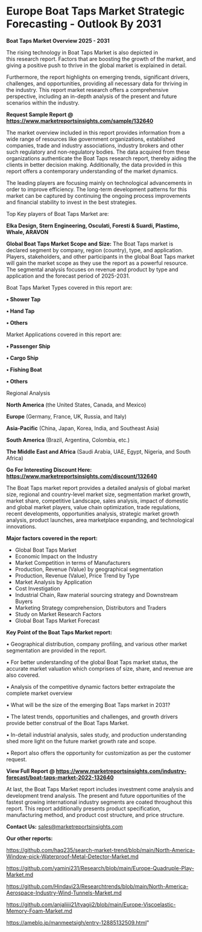  # Europe Boat Taps Market Strategic Forecasting - Outlook By 2031

<Strong> Boat Taps Market Overview 2025 - 2031</strong>

The rising technology in Boat Taps Market is also depicted in this research report. Factors that are boosting the growth of the market, and giving a positive push to thrive in the global market is explained in detail.

Furthermore, the report highlights on emerging trends, significant drivers, challenges, and opportunities, providing all necessary data for thriving in the industry. This report market research offers a comprehensive perspective, including an in-depth analysis of the present and future scenarios within the industry.

<strong>Request Sample Report @ <a href=https://www.marketreportsinsights.com/sample/132640>https://www.marketreportsinsights.com/sample/132640</a></strong>

The market overview included in this report provides information from a wide range of resources like government organizations, established companies, trade and industry associations, industry brokers and other such regulatory and non-regulatory bodies. The data acquired from these organizations authenticate the Boat Taps research report, thereby aiding the clients in better decision making. Additionally, the data provided in this report offers a contemporary understanding of the market dynamics.

The leading players are focusing mainly on technological advancements in order to improve efficiency. The long-term development patterns for this market can be captured by continuing the ongoing process improvements and financial stability to invest in the best strategies.

Top Key players of Boat Taps Market are:

<strong>Elka Design, Stern Engineering, Osculati, Foresti & Suardi, Plastimo, Whale, ARAVON</strong>

<strong><b>Global Boat Taps Market Scope and Size:</b></strong>
The Boat Taps market is declared segment by company, region (country), type, and application. Players, stakeholders, and other participants in the global Boat Taps market will gain the market scope as they use the report as a powerful resource. The segmental analysis focuses on revenue and product by type and application and the forecast period of 2025-2031.

Boat Taps Market Types covered in this report are:

<strong>• Shower Tap

• Hand Tap

• Others</strong>

Market Applications covered in this report are:

<strong>• Passenger Ship

• Cargo Ship

• Fishing Boat

• Others</strong> 

Regional Analysis

<strong>North America</strong> (the United States, Canada, and Mexico)

<strong>Europe</strong> (Germany, France, UK, Russia, and Italy)

<strong>Asia-Pacific</strong> (China, Japan, Korea, India, and Southeast Asia)

<strong>South America</strong> (Brazil, Argentina, Colombia, etc.)

<strong>The Middle East and Africa</strong> (Saudi Arabia, UAE, Egypt, Nigeria, and South Africa)

<strong>Go For Interesting Discount Here: <a href=https://www.marketreportsinsights.com/discount/132640>https://www.marketreportsinsights.com/discount/132640</a></strong>

The Boat Taps market report provides a detailed analysis of global market size, regional and country-level market size, segmentation market growth, market share, competitive Landscape, sales analysis, impact of domestic and global market players, value chain optimization, trade regulations, recent developments, opportunities analysis, strategic market growth analysis, product launches, area marketplace expanding, and technological innovations.

<strong><b>Major factors covered in the report:</b></strong>
<ul>
  <li>Global Boat Taps Market </li>
  <li>Economic Impact on the Industry</li>
  <li>Market Competition in terms of Manufacturers</li>
  <li>Production, Revenue (Value) by geographical segmentation</li>
  <li>Production, Revenue (Value), Price Trend by Type</li>
  <li>Market Analysis by Application</li>
  <li>Cost Investigation</li>
  <li>Industrial Chain, Raw material sourcing strategy and Downstream Buyers</li>
  <li>Marketing Strategy comprehension, Distributors and Traders</li>
  <li>Study on Market Research Factors</li>
  <li>Global Boat Taps Market Forecast</li>
</ul>

<strong><b>Key Point of the Boat Taps Market report:</b></strong>

• Geographical distribution, company profiling, and various other market segmentation are provided in the report.

• For better understanding of the global Boat Taps market status, the accurate market valuation which comprises of size, share, and revenue are also covered.

• Analysis of the competitive dynamic factors better extrapolate the complete market overview

• What will be the size of the emerging Boat Taps market in 2031?

• The latest trends, opportunities and challenges, and growth drivers provide better construal of the Boat Taps Market.

• In-detail industrial analysis, sales study, and production understanding shed more light on the future market growth rate and scope.

• Report also offers the opportunity for customization as per the customer request.

<strong><b>View Full Report @ <a href=https://www.marketreportsinsights.com/industry-forecast/boat-taps-market-2022-132640>https://www.marketreportsinsights.com/industry-forecast/boat-taps-market-2022-132640</a></b></strong>


At last, the Boat Taps Market report includes investment come analysis and development trend analysis. The present and future opportunities of the fastest growing international industry segments are coated throughout this report. This report additionally presents product specification, manufacturing method, and product cost structure, and price structure.

<strong>Contact Us:</strong>
sales@marketreportsinsights.com

<strong>Our other reports:</strong>

<a href=https://github.com/haq235/search-market-trend/blob/main/North-America-Window-pick-Waterproof-Metal-Detector-Market.md>https://github.com/haq235/search-market-trend/blob/main/North-America-Window-pick-Waterproof-Metal-Detector-Market.md</a>

<a href=https://github.com/yamini231/Research/blob/main/Europe-Quadruple-Play-Market.md>https://github.com/yamini231/Research/blob/main/Europe-Quadruple-Play-Market.md</a>

<a href=https://github.com/Hindavi23/Researchtrends/blob/main/North-America-Aerospace-Industry-Wind-Tunnels-Market.md>https://github.com/Hindavi23/Researchtrends/blob/main/North-America-Aerospace-Industry-Wind-Tunnels-Market.md</a>

<a href=https://github.com/anjaliiii21/tyagii2/blob/main/Europe-Viscoelastic-Memory-Foam-Market.md>https://github.com/anjaliiii21/tyagii2/blob/main/Europe-Viscoelastic-Memory-Foam-Market.md</a>

<a href=https://ameblo.jp/manmeetsigh/entry-12885132509.html>https://ameblo.jp/manmeetsigh/entry-12885132509.html</a>"
